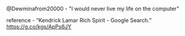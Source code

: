 @Dewminafrom20000 - "I would never live my life on the computer"

reference - “Kendrick Lamar Rich Spirit - Google Search.” https://g.co/kgs/ApPs6JY

<!---
Dewminafrom20000/Dewminafrom20000 is a ✨ special ✨ repository because its `README.md` (this file) appears on your GitHub profile.
You can click the Preview link to take a look at your changes.
--->

